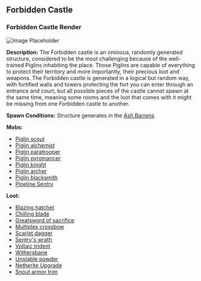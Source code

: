 ﻿## Forbidden Castle

### Forbidden Castle Render
![Image Placeholder](https://static.miraheze.org/stardustlabswiki/a/a2/Forbidden_castle.png)

**Description:**
The Forbidden castle is an ominous, randomly generated structure, considered to be the most challenging because of the well-trained Piglins inhabiting the place. Those Piglins are capable of everything to protect their territory and more importantly, their precious loot and weapons. The Forbidden castle is generated in a logical but random way, with fortified walls and towers protecting the fort you can enter through an entrance and court, but all possible pieces of the castle cannot spawn at the same time, meaning some rooms and the loot that comes with it might be missing from one Forbidden castle to another. 

**Spawn Conditions:**
Structure generates in the [Ash Barrens](ashbarrens)

**Mobs:**
- [Piglin scout](pigscout)
- [Piglin alchemist](pigalch)
- [Piglin paratrooper](pigpara)
- [Piglin pyromancer](pigpyro)
- [Piglin knight](pigknight)
- [Piglin archer](pigarcher)
- [Piglin blacksmith](pigblacksmith)
- [Pipeline Sentry](pigsentry)

**Loot:**
- [Blazing hatchet](blazehatchet)
- [Chilling blade](chillblade)
- [Greatsword of sacrifice](greatsword)
- [Multiplex crossbow](multiplex)
- [Scarlet dagger](scarlet)
- [Sentry's wrath](sentry)
- [Voltaic trident](voltaic)
- [Withersbane](withersbane)
- [Unstable powder](unstablepowder)
- [Netherite Upgrade](netheriteup)
- [Snout armor trim](snouttrim)
